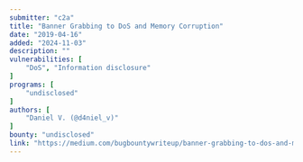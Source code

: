 ```yaml
---
submitter: "c2a"
title: "Banner Grabbing to DoS and Memory Corruption"
date: "2019-04-16"
added: "2024-11-03"
description: ""
vulnerabilities: [
    "DoS", "Information disclosure"
]
programs: [
    "undisclosed"
]
authors: [
    "Daniel V. (@d4niel_v)"
]
bounty: "undisclosed"
link: "https://medium.com/bugbountywriteup/banner-grabbing-to-dos-and-memory-corruption-2442b1c25bbb"
---
```




